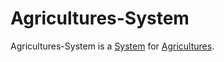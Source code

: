 # Agricultures-System

Agricultures-System is a [System](60052.md) for [Agricultures](260100000.md).
